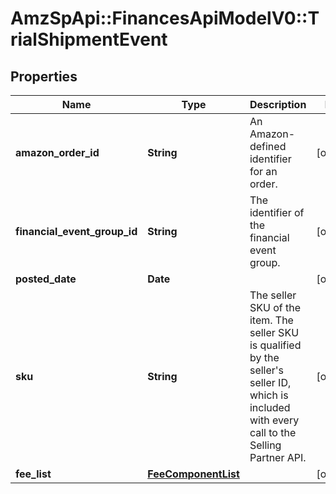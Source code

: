 # AmzSpApi::FinancesApiModelV0::TrialShipmentEvent

## Properties
Name | Type | Description | Notes
------------ | ------------- | ------------- | -------------
**amazon_order_id** | **String** | An Amazon-defined identifier for an order. | [optional] 
**financial_event_group_id** | **String** | The identifier of the financial event group. | [optional] 
**posted_date** | **Date** |  | [optional] 
**sku** | **String** | The seller SKU of the item. The seller SKU is qualified by the seller&#x27;s seller ID, which is included with every call to the Selling Partner API. | [optional] 
**fee_list** | [**FeeComponentList**](FeeComponentList.md) |  | [optional] 

